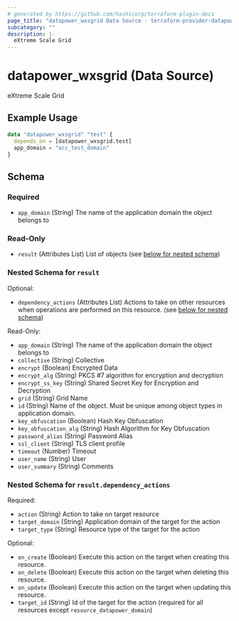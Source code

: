 ```yaml
---
# generated by https://github.com/hashicorp/terraform-plugin-docs
page_title: "datapower_wxsgrid Data Source - terraform-provider-datapower"
subcategory: ""
description: |-
  eXtreme Scale Grid
---
```


# datapower_wxsgrid (Data Source)

eXtreme Scale Grid

## Example Usage

```terraform
data "datapower_wxsgrid" "test" {
  depends_on = [datapower_wxsgrid.test]
  app_domain = "acc_test_domain"
}
```

<!-- schema generated by tfplugindocs -->
## Schema

### Required

- `app_domain` (String) The name of the application domain the object belongs to

### Read-Only

- `result` (Attributes List) List of objects (see [below for nested schema](#nestedatt--result))

<a id="nestedatt--result"></a>
### Nested Schema for `result`

Optional:

- `dependency_actions` (Attributes List) Actions to take on other resources when operations are performed on this resource. (see [below for nested schema](#nestedatt--result--dependency_actions))

Read-Only:

- `app_domain` (String) The name of the application domain the object belongs to
- `collective` (String) Collective
- `encrypt` (Boolean) Encrypted Data
- `encrypt_alg` (String) PKCS #7 algorithm for encryption and decryption
- `encrypt_ss_key` (String) Shared Secret Key for Encryption and Decryption
- `grid` (String) Grid Name
- `id` (String) Name of the object. Must be unique among object types in application domain.
- `key_obfuscation` (Boolean) Hash Key Obfuscation
- `key_obfuscation_alg` (String) Hash Algorithm for Key Obfuscation
- `password_alias` (String) Password Alias
- `ssl_client` (String) TLS client profile
- `timeout` (Number) Timeout
- `user_name` (String) User
- `user_summary` (String) Comments

<a id="nestedatt--result--dependency_actions"></a>
### Nested Schema for `result.dependency_actions`

Required:

- `action` (String) Action to take on target resource
- `target_domain` (String) Application domain of the target for the action
- `target_type` (String) Resource type of the target for the action

Optional:

- `on_create` (Boolean) Execute this action on the target when creating this resource.
- `on_delete` (Boolean) Execute this action on the target when deleting this resource.
- `on_update` (Boolean) Execute this action on the target when updating this resource.
- `target_id` (String) Id of the target for the action (required for all resources except `resource_datapower_domain`)
